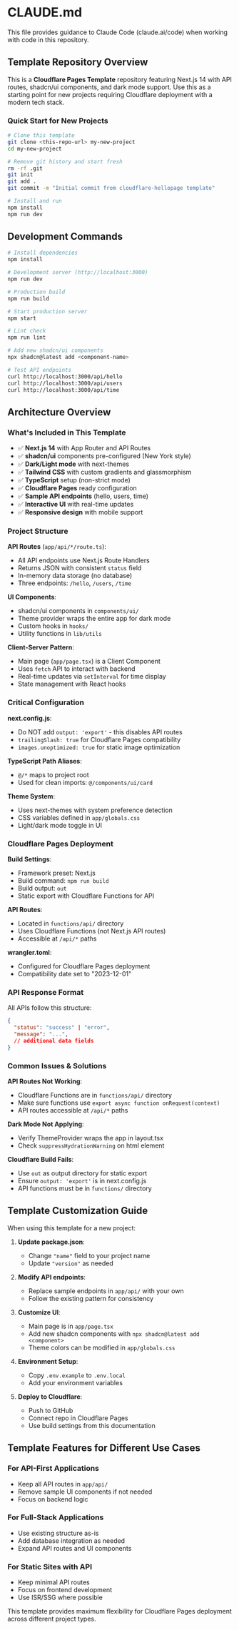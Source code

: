 # CLAUDE.md

This file provides guidance to Claude Code (claude.ai/code) when working with code in this repository.

## Template Repository Overview

This is a **Cloudflare Pages Template** repository featuring Next.js 14 with API routes, shadcn/ui components, and dark mode support. Use this as a starting point for new projects requiring Cloudflare deployment with a modern tech stack.

### Quick Start for New Projects

```bash
# Clone this template
git clone <this-repo-url> my-new-project
cd my-new-project

# Remove git history and start fresh
rm -rf .git
git init
git add .
git commit -m "Initial commit from cloudflare-hellopage template"

# Install and run
npm install
npm run dev
```

## Development Commands

```bash
# Install dependencies
npm install

# Development server (http://localhost:3000)
npm run dev

# Production build
npm run build

# Start production server
npm start

# Lint check
npm run lint

# Add new shadcn/ui components
npx shadcn@latest add <component-name>

# Test API endpoints
curl http://localhost:3000/api/hello
curl http://localhost:3000/api/users
curl http://localhost:3000/api/time
```

## Architecture Overview

### What's Included in This Template

- ✅ **Next.js 14** with App Router and API Routes
- ✅ **shadcn/ui** components pre-configured (New York style)
- ✅ **Dark/Light mode** with next-themes
- ✅ **Tailwind CSS** with custom gradients and glassmorphism
- ✅ **TypeScript** setup (non-strict mode)
- ✅ **Cloudflare Pages** ready configuration
- ✅ **Sample API endpoints** (hello, users, time)
- ✅ **Interactive UI** with real-time updates
- ✅ **Responsive design** with mobile support

### Project Structure

**API Routes** (`app/api/*/route.ts`):
- All API endpoints use Next.js Route Handlers
- Returns JSON with consistent `status` field
- In-memory data storage (no database)
- Three endpoints: `/hello`, `/users`, `/time`

**UI Components**:
- shadcn/ui components in `components/ui/`
- Theme provider wraps the entire app for dark mode
- Custom hooks in `hooks/`
- Utility functions in `lib/utils`

**Client-Server Pattern**:
- Main page (`app/page.tsx`) is a Client Component
- Uses `fetch` API to interact with backend
- Real-time updates via `setInterval` for time display
- State management with React hooks

### Critical Configuration

**next.config.js**:
- Do NOT add `output: 'export'` - this disables API routes
- `trailingSlash: true` for Cloudflare Pages compatibility
- `images.unoptimized: true` for static image optimization

**TypeScript Path Aliases**:
- `@/*` maps to project root
- Used for clean imports: `@/components/ui/card`

**Theme System**:
- Uses next-themes with system preference detection
- CSS variables defined in `app/globals.css`
- Light/dark mode toggle in UI

### Cloudflare Pages Deployment

**Build Settings**:
- Framework preset: Next.js
- Build command: `npm run build`
- Build output: `out`
- Static export with Cloudflare Functions for API

**API Routes**:
- Located in `functions/api/` directory
- Uses Cloudflare Functions (not Next.js API routes)
- Accessible at `/api/*` paths

**wrangler.toml**:
- Configured for Cloudflare Pages deployment
- Compatibility date set to "2023-12-01"

### API Response Format

All APIs follow this structure:
```json
{
  "status": "success" | "error",
  "message": "...",
  // additional data fields
}
```

### Common Issues & Solutions

**API Routes Not Working**:
- Cloudflare Functions are in `functions/api/` directory
- Make sure functions use `export async function onRequest(context)`
- API routes accessible at `/api/*` paths

**Dark Mode Not Applying**:
- Verify ThemeProvider wraps the app in layout.tsx
- Check `suppressHydrationWarning` on html element

**Cloudflare Build Fails**:
- Use `out` as output directory for static export
- Ensure `output: 'export'` is in next.config.js
- API functions must be in `functions/` directory

## Template Customization Guide

When using this template for a new project:

1. **Update package.json**:
   - Change `"name"` field to your project name
   - Update `"version"` as needed

2. **Modify API endpoints**:
   - Replace sample endpoints in `app/api/` with your own
   - Follow the existing pattern for consistency

3. **Customize UI**:
   - Main page is in `app/page.tsx`
   - Add new shadcn components with `npx shadcn@latest add <component>`
   - Theme colors can be modified in `app/globals.css`

4. **Environment Setup**:
   - Copy `.env.example` to `.env.local`
   - Add your environment variables

5. **Deploy to Cloudflare**:
   - Push to GitHub
   - Connect repo in Cloudflare Pages
   - Use build settings from this documentation

## Template Features for Different Use Cases

### For API-First Applications
- Keep all API routes in `app/api/`
- Remove sample UI components if not needed
- Focus on backend logic

### For Full-Stack Applications
- Use existing structure as-is
- Add database integration as needed
- Expand API routes and UI components

### For Static Sites with API
- Keep minimal API routes
- Focus on frontend development
- Use ISR/SSG where possible

This template provides maximum flexibility for Cloudflare Pages deployment across different project types.